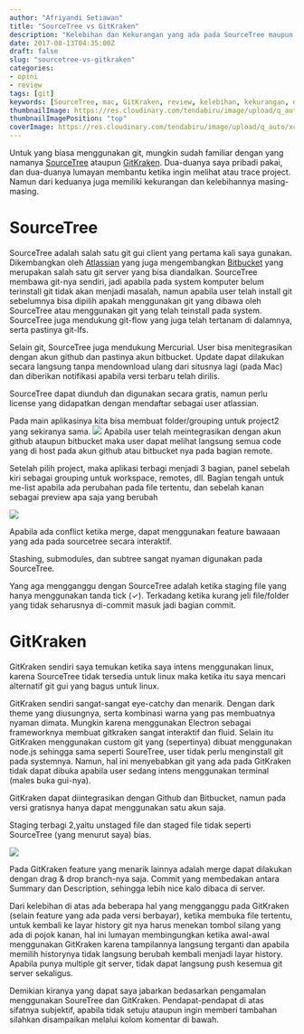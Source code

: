 ```yaml
---
author: "Afriyandi Setiawan"
title: "SourceTree vs GitKraken"
description: "Kelebihan dan Kekurangan yang ada pada SourceTree maupun GitKraken. "
date: 2017-08-13T04:35:00Z
draft: false
slug: "sourcetree-vs-gitkraken"
categories: 
- opini
- review
tags: [git]
keywords: [SourceTree, mac, GitKraken, review, kelebihan, kekurangan, osx, mac]
thumbnailImage: https://res.cloudinary.com/tendabiru/image/upload/q_auto:good/xcbpodxcces4y16nhsla.png
thumbnailImagePosition: "top"
coverImage: https://res.cloudinary.com/tendabiru/image/upload/q_auto/xcbpodxcces4y16nhsla.png
---
```


Untuk yang biasa menggunakan git, mungkin sudah familiar dengan yang namanya [SourceTree](https://www.sourcetreeapp.com/) ataupun [GitKraken](http://). Dua-duanya saya pribadi pakai, dan dua-duanya lumayan membantu ketika ingin melihat atau trace project. Namun dari keduanya juga memiliki kekurangan dan kelebihannya masing-masing.
<!--more-->
<!-- toc -->

# SourceTree
SourceTree adalah salah satu git gui client yang pertama kali saya gunakan. Dikembangkan oleh [Atlassian](http://www.atlassian.com/company) yang juga mengembangkan [Bitbucket](https://bitbucket.org/product) yang merupakan salah satu git server yang bisa diandalkan. SourceTree membawa git-nya sendiri, jadi apabila pada system komputer belum terinstall git tidak akan menjadi masalah, namun apabila user telah install git sebelumnya bisa dipilih apakah menggunakan git yang dibawa oleh SourceTree atau menggunakan git yang telah teinstall pada system. SourceTree juga mendukung git-flow yang juga telah tertanam di dalamnya, serta pastinya git-lfs. 

Selain git, SourceTree juga mendukung Mercurial. User bisa menitegrasikan dengan akun github dan pastinya akun bitbucket. Update dapat dilakukan secara langsung tanpa mendownload ulang dari situsnya lagi (pada Mac) dan diberikan notifikasi apabila versi terbaru telah dirilis.

SourceTree dapat diunduh dan digunakan secara gratis, namun perlu license yang didapatkan dengan mendaftar sebagai user atlassian.

Pada main aplikasinya kita bisa membuat folder/grouping untuk project2 yang sekiranya sama.
![](https://res.cloudinary.com/tendabiru/image/upload/q_auto:good,w_0.6/lfktajuevopcxy07ceoa.png#center)
Apabila user telah meintegrasikan dengan akun github ataupun bitbucket maka user dapat melihat langsung semua code yang di host pada akun github atau bitbucket nya pada bagian remote.

Setelah pilih project, maka aplikasi terbagi menjadi 3 bagian, panel sebelah kiri sebagai grouping untuk workspace, remotes, dll. Bagian tengah untuk me-list apabila ada perubahan pada file tertentu, dan sebelah kanan sebagai preview apa saja yang berubah

![](https://res.cloudinary.com/tendabiru/image/upload/q_auto:good,w_0.6/ybn6ngozlur7b7m7myrt.png#center)

Apabila ada conflict ketika merge, dapat menggunakan feature bawaaan yang ada pada sourcetree secara interaktif.

Stashing, submodules, dan subtree sangat nyaman digunakan pada SourceTree.

Yang aga mengganggu dengan SourceTree adalah ketika staging file yang hanya menggunakan tanda tick (✓). Terkadang  ketika kurang jeli file/folder yang tidak seharusnya di-commit masuk jadi bagian commit.

# GitKraken
GitKraken sendiri saya temukan ketika saya intens menggunakan linux, karena SourceTree tidak tersedia untuk linux maka ketika itu saya mencari alternatif git gui yang bagus untuk linux.

GitKraken sendiri sangat-sangat eye-catchy dan menarik. Dengan dark theme yang diusungnya, serta kombinasi warna yang pas membuatnya nyaman dimata. Mungkin karena menggunakan Electron sebagai frameworknya  membuat gitkraken sangat interaktif dan fluid. Selain itu GitKraken menggunakan custom git yang (sepertinya) dibuat menggunakan node.js sehingga sama seperti SoureTree, user tidak perlu menginstall git pada systemnya. Namun, hal ini menyebabkan git yang ada pada GitKraken tidak dapat dibuka apabila user sedang intens menggunakan terminal (males buka gui-nya).

GitKraken dapat diintegrasikan dengan Github dan Bitbucket, namun pada versi gratisnya hanya dapat menggunakan satu akun saja.

Staging terbagi 2,yaitu unstaged file dan staged file tidak seperti SourceTree (yang menurut saya) bias.

![](https://res.cloudinary.com/tendabiru/image/upload/q_auto:good,w_0.6/t3zjfmvgb7rdmfjf0evi.png)

Pada GitKraken feature yang menarik lainnya adalah merge dapat dilakukan dengan drag & drop branch-nya saja. Commit yang membedakan antara Summary dan Description, sehingga lebih nice kalo dibaca di server.

Dari kelebihan di atas ada beberapa hal yang mengganggu pada GitKraken (selain feature yang ada pada versi berbayar), ketika membuka file tertentu, untuk kembali ke layar history git nya harus menekan tombol silang yang ada di pojok kanan, hal ini lumayan membingungkan ketika awal-awal menggunakan GitKraken karena tampilannya langsung terganti dan apabila memilih historynya tidak langsung berubah kembali menjadi layar history. Apabila punya multiple git server, tidak dapat langsung push kesemua git server sekaligus.

Demikian kiranya yang dapat saya jabarkan bedasarkan pengamalan menggunakan SoureTree dan GitKraken. Pendapat-pendapat di atas sifatnya subjektif, apabila tidak setuju ataupun ingin memberi tambahan silahkan disampaikan melalui kolom komentar di bawah.